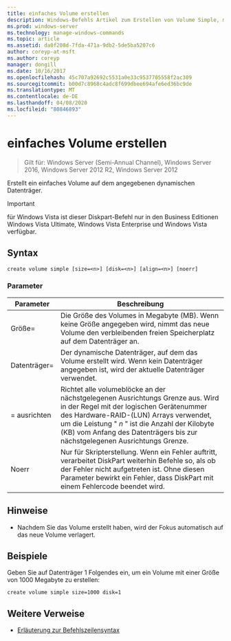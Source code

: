 ```yaml
---
title: einfaches Volume erstellen
description: Windows-Befehls Artikel zum Erstellen von Volume Simple, mit dem ein einfaches Volume auf dem angegebenen dynamischen Datenträger erstellt wird.
ms.prod: windows-server
ms.technology: manage-windows-commands
ms.topic: article
ms.assetid: da0f208d-7fda-471a-9db2-5de5ba5207c6
author: coreyp-at-msft
ms.author: coreyp
manager: dongill
ms.date: 10/16/2017
ms.openlocfilehash: 45c707a92692c5531a0e33c9537705558f2ac309
ms.sourcegitcommit: b00d7c8968c4adc8f699dbee694afe6ed36bc9de
ms.translationtype: MT
ms.contentlocale: de-DE
ms.lasthandoff: 04/08/2020
ms.locfileid: "80846893"
---
```

# <a name="create-volume-simple"></a>einfaches Volume erstellen

>Gilt für: Windows Server (Semi-Annual Channel), Windows Server 2016, Windows Server 2012 R2, Windows Server 2012

Erstellt ein einfaches Volume auf dem angegebenen dynamischen Datenträger.  
  
> [!IMPORTANT]  
> für Windows Vista ist dieser Diskpart-Befehl nur in den Business Editionen Windows Vista Ultimate, Windows Vista Enterprise und Windows Vista verfügbar.
  
## <a name="syntax"></a>Syntax  
  
```  
create volume simple [size=<n>] [disk=<n>] [align=<n>] [noerr]  
```  
  
### <a name="parameters"></a>Parameter  
  
| Parameter  |                                                                                                                            Beschreibung                                                                                                                            |
|------------|-------------------------------------------------------------------------------------------------------------------------------------------------------------------------------------------------------------------------------------------------------------------|
| Größe\=<n>  |                                                                  Die Größe des Volumes in Megabyte \(MB\). Wenn keine Größe angegeben wird, nimmt das neue Volume den verbleibenden freien Speicherplatz auf dem Datenträger an.                                                                   |
| Datenträger\=<n>  |                                                                                Der dynamische Datenträger, auf dem das Volume erstellt wird. Wenn kein Datenträger angegeben ist, wird der aktuelle Datenträger verwendet.                                                                                |
| \=<n> ausrichten | Richtet alle volumeblöcke an der nächstgelegenen Ausrichtungs Grenze aus. Wird in der Regel mit der logischen Gerätenummer des Hardware-RAID-\(LUN\) Arrays verwendet, um die Leistung " *n* " ist die Anzahl der Kilobyte \(KB\) vom Anfang des Datenträgers bis zur nächstgelegenen Ausrichtungs Grenze. |
|   Noerr    |                               Nur für Skripterstellung. Wenn ein Fehler auftritt, verarbeitet DiskPart weiterhin Befehle so, als ob der Fehler nicht aufgetreten ist. Ohne diesen Parameter bewirkt ein Fehler, dass DiskPart mit einem Fehlercode beendet wird.                                |
  
## <a name="remarks"></a>Hinweise  
  
-   Nachdem Sie das Volume erstellt haben, wird der Fokus automatisch auf das neue Volume verlagert.  
  
## <a name="examples"></a><a name=BKMK_examples></a>Beispiele  
Geben Sie auf Datenträger 1 Folgendes ein, um ein Volume mit einer Größe von 1000 Megabyte zu erstellen:  
  
```  
create volume simple size=1000 disk=1  
```  
  
## <a name="additional-references"></a>Weitere Verweise  
- [Erläuterung zur Befehlszeilensyntax](command-line-syntax-key.md)  
  

  

